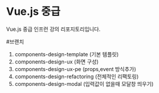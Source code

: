# Vue.js 중급

Vue.js 중급 인프런 강의 리포지토리입니다.

#브랜치
1. components-design-template (기본 템플릿)
2. components-design-ux (화면 구성)
3. components-design-ux-pe (props,event 방식추가)
4. components-design-refactoring (전체적인 리팩토링)
5. components-design-modal (입력값이 없을때 모달창 띄우기) 
